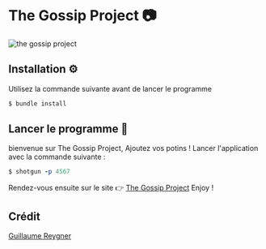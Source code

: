 # The Gossip Project ​📷
![the gossip project](https://i.imgur.com/SBoAMlz.gif)

## Installation ⚙️

Utilisez la commande suivante avant de lancer le programme

```ruby
$ bundle install
```

## Lancer le programme 🚦

bienvenue sur The Gossip Project, Ajoutez vos potins ! Lancer l'application avec la commande suivante : 
```ruby
$ shotgun -p 4567
```
Rendez-vous ensuite sur le site 👉 [The Gossip Project](http://localhost:4567/)
Enjoy !


## Crédit
[Guillaume Reygner](https://github.com/guillaume-rygn)
